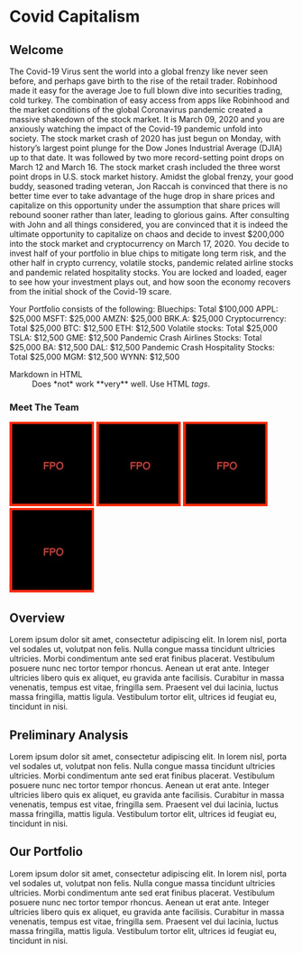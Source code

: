 # Covid Capitalism
## Welcome
The Covid-19 Virus sent the world into a global frenzy like never seen before, and perhaps gave birth to the rise of the retail trader. Robinhood made it easy for the average Joe to full blown dive into securities trading, cold turkey. The combination of easy access from apps like Robinhood and the market conditions of the global Coronavirus pandemic created a massive shakedown of the stock market. It is March 09, 2020 and you are anxiously watching the impact of the Covid-19 pandemic unfold into society. The stock market crash of 2020 has just begun on Monday, with history’s largest point plunge for the Dow Jones Industrial Average (DJIA) up to that date. It was followed by two more record-setting point drops on March 12 and March 16. The stock market crash included the three worst point drops in U.S. stock market history. Amidst the global frenzy, your good buddy, seasoned trading veteran, Jon Raccah is convinced that there is no better time ever to take advantage of the huge drop in share prices and capitalize on this opportunity under the assumption that share prices will rebound sooner rather than later, leading to glorious gains. After consulting with John and all things considered, you are convinced that it is indeed the ultimate opportunity to capitalize on chaos and decide to invest $200,000 into the stock market and cryptocurrency on March 17, 2020. You decide to invest half of your portfolio in blue chips to mitigate long term risk, and the other half in crypto currency, volatile stocks, pandemic related airline stocks and pandemic related hospitality stocks. You are locked and loaded, eager to see how your investment plays out, and how soon the economy recovers from the initial shock of the Covid-19 scare.

Your Portfolio consists of the following:
Bluechips: Total $100,000 APPL: $25,000 MSFT: $25,000 AMZN: $25,000 BRK.A: $25,000
Cryptocurrency: Total $25,000 BTC: $12,500 ETH: $12,500
Volatile stocks: Total $25,000 TSLA: $12,500 GME: $12,500
Pandemic Crash Airlines Stocks: Total $25,000 BA: $12,500 DAL: $12,500
Pandemic Crash Hospitality Stocks: Total $25,000 MGM: $12,500 WYNN: $12,500

<dl>
  <dt>Markdown in HTML</dt>
  <dd>Does *not* work **very** well. Use HTML <em>tags</em>.</dd>
</dl>

### Meet The Team ###
![fpo_head_shot_small.jpg](images/fpo_head_shot_small.jpg) ![fpo_head_shot_small.jpg](images/fpo_head_shot_small.jpg)  ![fpo_head_shot_small.jpg](images/fpo_head_shot_small.jpg)  ![fpo_head_shot_small.jpg](images/fpo_head_shot_small.jpg) 

## Overview
Lorem ipsum dolor sit amet, consectetur adipiscing elit. In lorem nisl, porta vel sodales ut, volutpat non felis. Nulla congue massa tincidunt ultricies ultricies. Morbi condimentum ante sed erat finibus placerat. Vestibulum posuere nunc nec tortor tempor rhoncus. Aenean ut erat ante. Integer ultricies libero quis ex aliquet, eu gravida ante facilisis. Curabitur in massa venenatis, tempus est vitae, fringilla sem. Praesent vel dui lacinia, luctus massa fringilla, mattis ligula. Vestibulum tortor elit, ultrices id feugiat eu, tincidunt in nisi.

## Preliminary Analysis
Lorem ipsum dolor sit amet, consectetur adipiscing elit. In lorem nisl, porta vel sodales ut, volutpat non felis. Nulla congue massa tincidunt ultricies ultricies. Morbi condimentum ante sed erat finibus placerat. Vestibulum posuere nunc nec tortor tempor rhoncus. Aenean ut erat ante. Integer ultricies libero quis ex aliquet, eu gravida ante facilisis. Curabitur in massa venenatis, tempus est vitae, fringilla sem. Praesent vel dui lacinia, luctus massa fringilla, mattis ligula. Vestibulum tortor elit, ultrices id feugiat eu, tincidunt in nisi.


## Our Portfolio
Lorem ipsum dolor sit amet, consectetur adipiscing elit. In lorem nisl, porta vel sodales ut, volutpat non felis. Nulla congue massa tincidunt ultricies ultricies. Morbi condimentum ante sed erat finibus placerat. Vestibulum posuere nunc nec tortor tempor rhoncus. Aenean ut erat ante. Integer ultricies libero quis ex aliquet, eu gravida ante facilisis. Curabitur in massa venenatis, tempus est vitae, fringilla sem. Praesent vel dui lacinia, luctus massa fringilla, mattis ligula. Vestibulum tortor elit, ultrices id feugiat eu, tincidunt in nisi.
